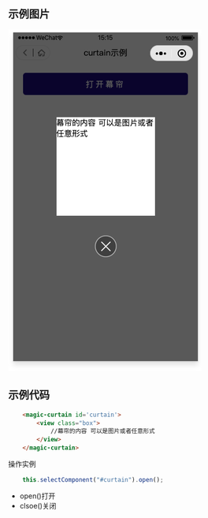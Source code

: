 ## 示例图片

![ex](../assets/curtain.png)

## 示例代码
```html
    <magic-curtain id='curtain'>
        <view class="box">
            //幕帘的内容 可以是图片或者任意形式
        </view>
    </magic-curtain>
```

操作实例

```js
    this.selectComponent("#curtain").open();
```
+ open()打开
+ clsoe()关闭